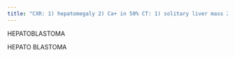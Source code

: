 ```yaml
---
title: "CXR: 1) hepatomegaly 2) Ca+ in 50% CT: 1) solitary liver mass 2) inhomogeneous hypodense 3) displaces vessels 4) often Ca+ 5) enhances less than liver 6) only early peds liver tumor w/ elevated AFP (ask) Info: MC non-neonatal liver mass, usually &lt;3 yo MR: Dark T1, Bright T2 US: 1) mixed echogenicity 3) hypervascularity on doppler Ass: predisposed in Beckwith Wiedemann Sx:High AFP Tx: resection, survival is 50-70%."
---
```

HEPATOBLASTOMA

HEPATO
BLASTOMA

